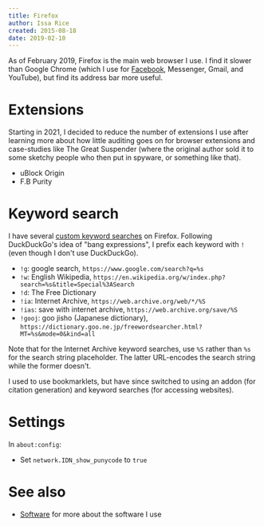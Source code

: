 ```yaml
---
title: Firefox
author: Issa Rice
created: 2015-08-18
date: 2019-02-10
---
```


As of February 2019, Firefox is the main web browser I use.
I find it slower than Google Chrome (which I use for
[Facebook](facebook), Messenger, Gmail, and YouTube),
but find its address bar more useful.

# Extensions

Starting in 2021, I decided to reduce the number of extensions I use after
learning more about how little auditing goes on for browser extensions and
case-studies like The Great Suspender (where the original author sold it to
some sketchy people who then put in spyware, or something like that).

- uBlock Origin
- F.B Purity

# Keyword search

I have several [custom keyword searches](https://www-archive.mozilla.org/docs/end-user/keywords.html "'How Cool are Custom Keywords?' by Asa Dotzler") on Firefox. Following DuckDuckGo's idea
of "bang expressions", I prefix each keyword with `!` (even though I don't use DuckDuckGo).

- `!g`: google search, `https://www.google.com/search?q=%s`
- `!w`: English Wikipedia, `https://en.wikipedia.org/w/index.php?search=%s&title=Special%3ASearch`
- `!d`: The Free Dictionary
- `!ia`: Internet Archive, `https://web.archive.org/web/*/%S`
- `!ias`: save with internet archive, `https://web.archive.org/save/%S`
- `!gooj`: goo jisho (Japanese dictionary), `https://dictionary.goo.ne.jp/freewordsearcher.html?MT=%s&mode=0&kind=all`

Note that for the Internet Archive keyword searches, use `%S` rather than `%s`
for the search string placeholder. The latter URL-encodes the search string
while the former doesn't.

I used to use bookmarklets, but have since switched to using an addon
(for citation generation) and keyword searches (for accessing
websites).

# Settings

In `about:config`:

- Set `network.IDN_show_punycode` to `true`

# See also

* [Software]() for more about the software I use
